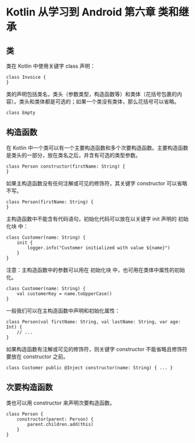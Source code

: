 # Kotlin 从学习到 Android 第六章 类和继承 #
## 类 ##
类在 Kotlin 中使用关键字 class 声明：

	class Invoice {
	}

类的声明包括类名，类头（参数类型，构造函数等）和类体（花括号包裹的内容）。类头和类体都是可选的；如果一个类没有类体，那么花括号可以省略。

	class Empty

## 构造函数 ##
在 Kotlin 中一个类可以有一个主要构造函数和多个次要构造函数。主要构造函数是类头的一部分，放在类名之后，并含有可选的类型参数。

	class Person constructor(firstName: String) {
	}

如果主构造函数没有任何注解或可见的修饰符，其关键字 constructor 可以省略不写。

	class Person(firstName: String) {
	}

主构造函数中不能含有代码语句，初始化代码可以放在以关键字 init 声明的 初始化块 中：

	class Customer(name: String) {
	    init {
	        logger.info("Customer initialized with value ${name}")
	    }
	}

注意：主构造函数中的参数可以用在 初始化块 中，也可用在类体中属性的初始化。

	class Customer(name: String) {
	    val customerKey = name.toUpperCase()
	}

一般我们可以在主构造函数中声明和初始化属性：

	class Person(val firstName: String, val lastName: String, var age: Int) {
	    // ...
	}

如果构造函数有注解或可见的修饰符，则关键字 constructor 不能省略且修饰符要放在 constructor 之前。
	
	class Customer public @Inject constructor(name: String) { ... }

## 次要构造函数 ##
类也可以用 constructor 来声明次要构造函数。

	class Person {
	    constructor(parent: Person) {
	        parent.children.add(this)
	    }
	}












